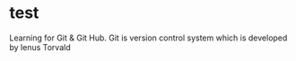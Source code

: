 # test
Learning for Git & Git Hub.
Git is version control system which is developed by lenus Torvald
